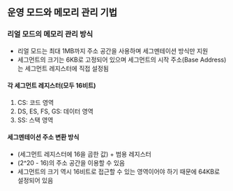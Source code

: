 ## 운영 모드와 메모리 관리 기법

### 리얼 모드의 메모리 관리 방식

* 리얼 모드는 최대 1MB까지 주소 공간을 사용하며 세그멘테이션 방식만 지원
* 세그먼트의 크기는 6KB로 고정되어 있으며 세그먼트의 시작 주소(Base Address)는 세그먼트 레지스터에 직접 설정됨

#### 각 세그먼트 레지스터(모두 16비트)

1. CS: 코드 영역
2. DS, ES, FS, GS: 데이터 영역
3. SS: 스택 영역

#### 세그멘테이션 주소 변환 방식

* (세그먼트 레지스터에 16을 곱한 값) + 범용 레지스터
* (2^20 - 16)의 주소 공간을 이용할 수 있음
* 세그먼트의 크기 역시 16비트로 접근할 수 있는 영역이어야 하기 때문에 64KB로 설정되어 있음
